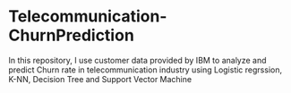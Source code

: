 # Telecommunication-ChurnPrediction
In this repository, I use customer data provided by IBM to analyze and predict Churn rate in telecommunication industry using Logistic regrssion, K-NN, Decision Tree and Support Vector Machine 
